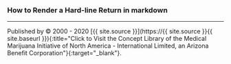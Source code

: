 ### How to Render a Hard-line Return in markdown 

***

Published by © 2000 - 2020 [{{ site.source }}](https://{{ site.source }}{{ site.baseurl }}){:title="Click to Visit the Concept Library of the Medical Marijuana Initiative of North America - International Limited, an Arizona Benefit Corporation"}{:target="_blank"}.
